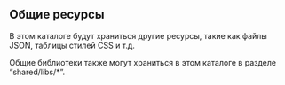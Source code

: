 ## Общие ресурсы

В этом каталоге будут храниться другие ресурсы, такие как файлы JSON, таблицы стилей CSS и т.д.

Общие библиотеки также могут храниться в этом каталоге в разделе “shared/libs/*”.